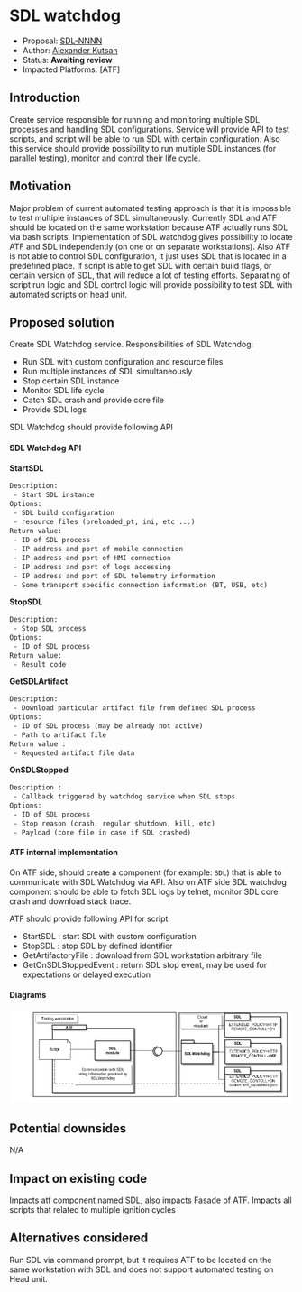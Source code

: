 # SDL watchdog

* Proposal: [SDL-NNNN](nnn-atf-sdl-watchdog-service.md)
* Author: [Alexander Kutsan](https://github.com/LuxoftAKutsan)
* Status: **Awaiting review**
* Impacted Platforms: [ATF]

## Introduction
Create service responsible for running and monitoring multiple SDL processes and handling SDL configurations.
Service will provide API to test scripts, and script will be able to run SDL with certain configuration. 
Also this service should provide possibility to run multiple SDL instances (for parallel testing), monitor and control their life cycle. 

## Motivation

Major problem of current automated testing approach is that it is impossible to test multiple instances of SDL simultaneously.
Currently SDL and ATF should be located on the same workstation because ATF actually runs SDL via bash scripts. 
Implementation of SDL watchdog gives possibility to locate ATF and SDL independently (on one or on separate workstations).
Also ATF is not able to control SDL configuration, it just uses SDL that is located in a predefined place. 
If script is able to get SDL with certain build flags, or certain version of SDL, that will reduce a lot of testing efforts.
Separating of script run logic and SDL control logic will provide possibility to test SDL with automated scripts on head unit.

## Proposed solution

Create SDL Watchdog service.
Responsibilities of SDL Watchdog:
 - Run SDL with custom configuration and resource files
 - Run multiple instances of SDL simultaneously
 - Stop certain SDL instance
 - Monitor SDL life cycle
 - Catch SDL crash and provide core file
 - Provide SDL logs
 
SDL Watchdog should provide following API

#### SDL Watchdog API

**StartSDL**
``` 
Description: 
 - Start SDL instance
Options:
 - SDL build configuration
 - resource files (preloaded_pt, ini, etc ...)
Return value: 
 - ID of SDL process
 - IP address and port of mobile connection
 - IP address and port of HMI connection
 - IP address and port of logs accessing
 - IP address and port of SDL telemetry information   
 - Some transport specific connection information (BT, USB, etc) 
```

**StopSDL**
``` 
Description: 
 - Stop SDL process
Options:
 - ID of SDL process
Return value: 
 - Result code
```

**GetSDLArtifact**
``` 
Description: 
 - Download particular artifact file from defined SDL process  
Options:
 - ID of SDL process (may be already not active)
 - Path to artifact file
Return value : 
 - Requested artifact file data
```

**OnSDLStopped**
``` 
Description : 
 - Callback triggered by watchdog service when SDL stops
Options:
 - ID of SDL process
 - Stop reason (crash, regular shutdown, kill, etc) 
 - Payload (core file in case if SDL crashed) 
```

#### ATF internal implementation

On ATF side, should create a component (for example: `SDL`) that is able to communicate with SDL Watchdog via API.
Also on ATF side SDL watchdog component should be able to fetch SDL logs by telnet, monitor SDL core crash and download stack trace.

ATF should provide following API for script:

- StartSDL : start SDL with custom configuration
- StopSDL : stop SDL by defined identifier
- GetArtifactoryFile : download from SDL workstation arbitrary file
- GetOnSDLStoppedEvent : return SDL stop event, may be used for expectations or delayed execution

#### Diagrams 
![SDL watch dog and ATF communication](/assets/proposals/nnnn-Atf-Sdl-Watchdog-Service/sdl-watchdog.png)

## Potential downsides

N/A

## Impact on existing code

Impacts atf component named SDL, also impacts Fasade of ATF. 
Impacts all scripts that related to multiple ignition cycles 

## Alternatives considered
Run SDL via command prompt, but it requires ATF to be located on the same workstation with SDL and does not support automated testing on Head unit. 
